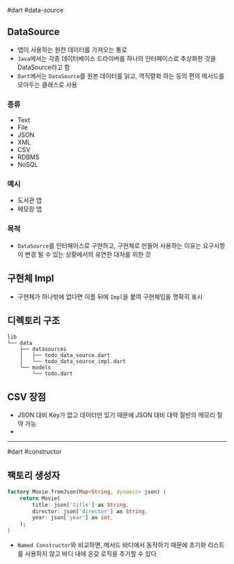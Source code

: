 #dart #data-source

## DataSource
- 앱이 사용하는 원천 데이터를 가져오는 통로
- `Java`에서는 각종 데이터베이스 드라이버를 하나의 인터페이스로 추상화한 것을 DataSource라고 함
- `Dart`에서는 `DataSource`를 원본 데이터를 읽고, 역직렬화 하는 등의 편의 메서드를 모아두는 클래스로 사용

### 종류
- Text
- File
- JSON
- XML
- CSV
- RDBMS
- NoSQL

### 예시
- 도서관 앱
- 메모장 앱

### 목적
- `DataSource`를 인터페이스로 구현하고, 구현체로 만들어 사용하는 이유는 요구사항이 변경 될 수 있는 상황에서의 유연한 대처를 위한 것

## 구현체 Impl
- 구현체가 하나밖에 없다면 이름 뒤에 `Impl`을 붙여 구현체임을 명확히 표시

## 디렉토리 구조
```
lib
└── data
    ├── datasources
    │   ├── todo_data_source.dart
    │   └── todo_data_source_impl.dart
    └── models
        └── todo.dart
```


## CSV 장점
- JSON 대비 Key가 없고 데이터만 있기 때문에 JSON 대비 대략 절반의 메모리 절약 가능
- 

---
#dart #constructor 

## 팩토리 생성자

```dart
factory Movie.fromJson(Map<String, dynamic> json) {
	return Movie(
		title: json['title'] as String,
		director: json['director'] as String,
		year: json['year'] as int,
	);
}
```
- `Named Constructor`와 비교하면, 메서드 바디에서 동작하기 때문에 초기화 리스트를 사용하지 않고 바디 내에 온갖 로직을 추가할 수 있다.